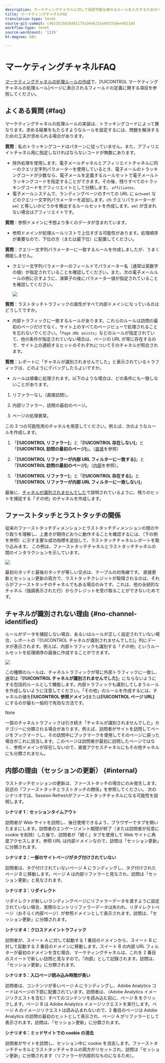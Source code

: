 ```yaml
---
description: マーケティングチャネルに対して設定可能な様々なルールを入力するためのベストプラクティスと例をご確認ください。
title: マーケティングチャネルFAQ
translation-type: tm+mt
source-git-commit: c4833525816d81175a3446215eb92310ee4021dd
workflow-type: tm+mt
source-wordcount: '1129'
ht-degree: 88%

---
```



# マーケティングチャネルFAQ

[マーケティングチャネルの処理ルールの作成](/help/components/c-marketing-channels/c-rules.md)で、[!UICONTROL マーケティングチャネルの処理ルール]ページに表示されるフィールドの定義に関する項目を参照してください。

## よくある質問 {#faq}

マーケティングチャネルの処理ルールの実装は、トラッキングコードによって異なります。求める結果をもたらすようなルールを設定するには、問題を解決するための工夫が求められる場合があります。

**質問**：私のトラッキングコードはパターンに従っていません。また、アフィリエイトチャネル用に指定しなければならないコードが無数にあります。

* 除外処理を使用します。電子メールチャネルとアフィリエイトチャネルに同一のクエリ文字列パラメーターを使用しているとき、電子メールのトラッキングコードが少数なら、電子メールを定義するルールセットで電子メールトラッキングコードを指定することができます。その後、残りすべてのトラッキングコードをアフィリエイトとして分類します。 *`affiliates.`*
* 電子メールシステムで、ランディングページのすべての URL に *`&ch=eml`* などのクエリー文字列パラメーターを追加します。ch クエリパラメーターが *`eml`* と等しいかどうかを検出するルールセットを作成します。*`eml`* が含まれない場合はアフィリエイトです。

**質問**：参照ドメインに予想より多くのデータが含まれています。

* 参照ドメインが処理ルールリストで上位すぎる可能性があります。処理順序が重要なので、下位の方（または最下位）に配置してください。

**質問**：クエリー文字列パラメーターに一致するルールを作成しましたが、うまく機能しません。

* クエリー文字列パラメーターのフィールドでパラメーター名（通常は英数字の値）が指定されていることを確認してください。また、次の電子メールルールの例に示すように、演算子の後にパラメーター値が指定されていることを確認してください。

   ![](assets/example_email.png)

**質問**：ラストタッチトラフィックの属性がすべて内部ドメインになっているのはどうしてですか。

* 内部トラフィックに一致するルールがあります。これらのルールは訪問の最初のページだけでなく、サイト上のすべてのページビューで処理されることを忘れないでください。「*`Page URL exists`*」などのルールが指定されていて、他の条件が指定されていない場合は、ページの URL が常に存在するので、サイト上の連続するヒットのそれぞれについてそのチャネルが照合されます。

**質問**：レポートに「チャネルが識別されませんでした」と表示されているトラフィックは、どのようにデバッグしたらよいですか。

* ルールは順番に処理されます。以下のような場合は、どの条件にも一致しないことがあります。

1. リファラーなし（直接訪問）。

2. 内部リファラー、訪問の最初のページ。

3. ページの処理異常。

この 3 つの可能性用のチャネルを用意してください。例えば、次のようなルールを作成します。

1. 「**[!UICONTROL リファラー]**」と「**[!UICONTROL 存在しない]**」と「**[!UICONTROL 訪問の最初のページ]**」。（[直接](/help/components/c-marketing-channels/c-faq.md)を参照）

2. 「**[!UICONTROL リファラーが内部 URL フィルターに一致する]**」と「**[!UICONTROL 訪問の最初のページ]**」（[内部](/help/components/c-marketing-channels/c-faq.md)を参照）。

3. 「**[!UICONTROL リファラー]**」と「**[!UICONTROL 存在する]**」と「**[!UICONTROL リファラーが内部 URL フィルターに一致しない]**」

最後に、[チャネルが識別されませんでした](/help/components/c-marketing-channels/c-faq.md#no-channel-identified)で説明されているように、残りのヒットを捕捉する「*その他*」のチャネルを作成します。

## ファーストタッチとラストタッチの関係

従来のファーストタッチディメンションとラストタッチディメンションの間のやり取りを理解し、上書きが期待どおりに動作することを確認するには、（下の例を参照）に示す主要な成功指標を追加して、ラストタッチチャネルレポートを取り込みます。 この例は、ファーストタッチチャネルとラストタッチチャネルの間のインタラクションを示しています。

![](assets/int-channel3.png)

最初のタッチと最後のタッチが等しい交点は、テーブルの対角線です。 直接更新とセッション更新の両方で、ラストタッチクレジットが取得されるのは、それらがファーストタッチのチャネルでもある場合のみです。これは、他の永続的なチャネル（強調表示された行）からクレジットを受け取ることができないためです。

## チャネルが識別されない理由 {#no-channel-identified}

ルールがデータを捕捉しない場合、あるいはルールが正しく設定されていない場合、レポートの「[!UICONTROL チャネルが識別されませんでした]」列にデータが表示されます。例えば、内部トラフィックも識別する「*その他*」というルールセットを処理順序の最後に作成することができます。

![](assets/example_other.png)

この種類のルールは、チャネルトラフィックが常に外部トラフィックに一致し、通常は「**[!UICONTROL チャネルが識別されませんでした]**」にならないようにする包括的ルールとして機能します。内部トラフィックも識別してしまうルールを作成しないように注意してください。「その他」のルールを作成するには、チャネルの値を&#x200B;**[!UICONTROL 参照ドメイン]**&#x200B;または&#x200B;**[!UICONTROL ページ URL]** にするのが最も一般的で有効な方法です。

>[!NOTE]
>
>一部のチャネルトラフィックは引き続き「チャネルが識別されませんでした」カテゴリーに分類される場合があります。例えば、訪問者がサイトを訪問してページをブックマークし、その訪問中にブックマークを使用してそのページに戻った場合がこれに該当します。このページは訪問者が最初に訪問したページではなく、参照ドメインが存在しないので、直接アクセスチャネルにもその他チャネルにも分類されません。

## 内部の理由（セッションの更新） {#internal}

ラストタッチセッションの更新は、ファーストタッチの場合にのみ発生します。前述の「ファーストタッチとラストタッチの関係」を参照してください。 次のシナリオでは、Session Refreshがファーストタッチチャネルになる可能性を説明します。

**シナリオ 1：セッションタイムアウト**

訪問者が Web サイトを訪問し、後日使用できるよう、ブラウザーでタブを開いたままにします。訪問者のエンゲージメント期間が終了（または訪問者が任意に cookie を削除）した後で、訪問者が「開く」タブを使用して Web サイトに再度アクセスします。参照 URL は内部ドメインなので、訪問は「セッション更新」に分類されます。

**シナリオ 2：一部のサイトページがタグ付けされていない**

訪問者は、タグ付けされていないページ A にランディングし、タグ付けされたページ B に移動します。ページ A は内部リファラーと見なされ、訪問は「セッション更新」と見なされます。

**シナリオ 3：リダイレクト**

リダイレクトが新しいランディングページにリファラーデータを渡すように設定されていない場合、実際のエントリリファラーデータは失われ、リダイレクトページ（おそらく内部ページ）が参照ドメインとして表示されます。訪問は、「セッション更新」に分類されます。

**シナリオ 4：クロスドメイントラフィック**

訪問者が、スイート A に対して起動する 1 番目のドメインから、スイート B に対して起動する 2 番目のドメインに移動します。スイート B の内部 URL フィルターが最初のドメインを含む場合、マーケティングチャネルは、これを 2 番目のスイートで新しい訪問と見なすので。「内部」として記録されます。訪問は、「セッション更新」に分類されます。

**シナリオ 5：入口ページ読み込み時間が長い**

訪問者は、コンテンツが多いページ A にランディングし、Adobe Analytics コードはページの下部に配置されています。訪問者は、（Adobe Analytics イメージリクエストを含む）すべてのコンテンツを読み込む前に、ページ B をクリックします。ページ B は Adobe Analytics イメージリクエストを実行します。ページ A のイメージリクエストは読み込まれないので、2 番目のページは Adobe Analytics の訪問の最初のヒットとして表示され、ページ A がリファラーとして表示されます。訪問は、「セッション更新」に分類されます。

**シナリオ 6：ミッドサイトでの cookie の消去**

訪問者がサイトを訪問し、セッション中に cookie を消去します。ファーストタッチチャネルとラストタッチチャネルの両方がリセットされ、訪問は「セッション更新」に分類されます（リファラーが内部的なものになるため）。

